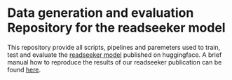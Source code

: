 # Data generation and evaluation Repository for the readseeker model

This repository provide all scripts, pipelines and paremeters used to train, test and evaluate the [readseeker model](https://huggingface.co/bnwlf/ReadSeeker/) published on huggingface.
A brief manual how to reproduce the results of our readseeker publication can be found [here](/evaluation/).
